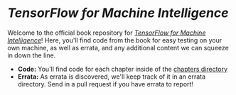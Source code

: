 # _TensorFlow for Machine Intelligence_

Welcome to the official book repository for [_TensorFlow for Machine Intelligence_](https://bleedingedgepress.com/tensor-flow-for-machine-intelligence/)! Here, you'll find code from the book for easy testing on your own machine, as well as errata, and any additional content we can squeeze in down the line.

* **Code:** You'll find code for each chapter inside of the [chapters directory](https://github.com/backstopmedia/tensorflowbook/tree/master/chapters)
* **Errata:** As errata is discovered, we'll keep track of it in an errata directory. Send in a pull request if you have errata to report!
